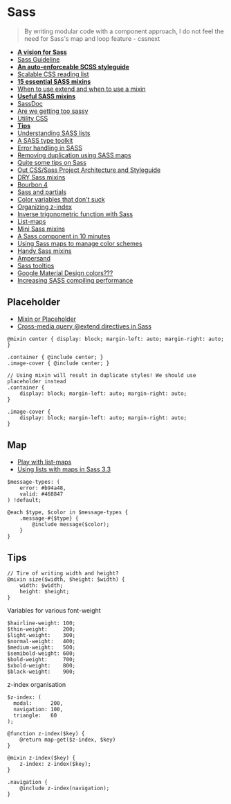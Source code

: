 # Sass

> By writing modular code with a component approach, I do not feel the need for Sass's map and loop feature - cssnext

* [**A vision for Sass**](http://alistapart.com/article/a-vision-for-our-sass)
* [Sass Guideline](http://sass-guidelin.es/)
* [**An auto-enforceable SCSS styleguide**](http://davidtheclark.com/scss-lint-styleguide/)
* [Scalable CSS reading list](https://github.com/davidtheclark/scalable-css-reading-list)
* [**15 essential SASS mixins**](http://www.developerdrive.com/2014/11/15-essential-sass-mixins/)
* [When to use extend and when to use a mixin](http://csswizardry.com/2014/11/when-to-use-extend-when-to-use-a-mixin/)
* [**Useful SASS mixins**](https://github.com/gillesbertaux/andy)
* [SassDoc](https://github.com/SassDoc/sassdoc)
* [Are we getting too sassy](http://ashleynolan.co.uk/blog/are-we-getting-too-sassy)
* [Utility CSS](https://github.com/seegno/ucss)
* [**Tips**](http://csspre.com/)
* [Understanding SASS lists](http://hugogiraudel.com/2013/07/15/understanding-sass-lists/)
* [A SASS type toolkit](http://ianrose.me/typesettings/)
* [Error handling in SASS](http://webdesign.tutsplus.com/tutorials/an-introduction-to-error-handling-in-sass--cms-19996)
* [Removing duplication using SASS maps](http://robots.thoughtbot.com/removing-sass-duplication)
* [Quite some tips on Sass](http://www.alwaystwisted.com/)
* [Out CSS/Sass Project Architecture and Styleguide](http://blog.groupbuddies.com/posts/32-our-css-sass-project-architecture-and-styleguide)
* [DRY Sass mixins](http://alistapart.com/article/dry-ing-out-your-sass-mixins)
* [Bourbon 4](https://news.layervault.com/stories/21801-bourbon-4-differences)
* [Sass and partials](http://zurb.com/university/library/35)
* [Color variables that don't suck](http://davidwalsh.name/sass-color-variables-dont-suck)
* [Organizing z-index](http://jonsuh.com/blog/organizing-z-index-with-sass/)
* [Inverse trigonometric function with Sass](http://thesassway.com/advanced/inverse-trigonometric-functions-with-sass)
* [List-maps](https://www.codefellows.org/blog/so-you-want-to-play-with-list-maps)
* [Mini Sass mixins](http://codepen.io/chriscoyier/blog/some-mini-sass-mixins-i-like)
* [A Sass component in 10 minutes](http://www.sitepoint.com/sass-component-10-minutes/)
* [Using Sass maps to manage color schemes](http://now.violet.is/color-scheming)
* [Handy Sass mixins](http://web-design-weekly.com/2013/05/12/handy-sass-mixins/)
* [Ampersand](http://www.joeloliveira.com/2011/06/28/the-ampersand-a-killer-sass-feature/)
* [Sass tooltips](http://hackingui.com/front-end/scss-tooltips/)
* [Google Material Design colors???](https://github.com/nickpfisterer/quantum-colors)
* [Increasing SASS compiling performance](https://www.devbridge.com/articles/increasing-sass-compiling-performance-or-when-every-second-counts/)


## Placeholder

* [Mixin or Placeholder](http://www.sitepoint.com/sass-mixin-placeholder/)
* [Cross-media query @extend directives in Sass](http://www.sitepoint.com/cross-media-query-extend-sass/)

```
@mixin center { display: block; margin-left: auto; margin-right: auto; }

.container { @include center; }
.image-cover { @include center; }

// Using mixin will result in duplicate styles! We should use placeholder instead
.container {
	display: block; margin-left: auto; margin-right: auto;}

.image-cover {
	display: block; margin-left: auto; margin-right: auto;}
```

## Map

* [Play with list-maps](http://anotheruiguy.roughdraft.io/10302472-so-you-want-to-play-with-list-maps)
* [Using lists with maps in Sass 3.3](http://benfrain.com/using-lists-with-maps-in-sass-3-3/)


```
$message-types: (
	error: #b94a48,
	valid: #468847) !default;

@each $type, $color in $message-types {
	.message-#{$type} {
		@include message($color);	}}
```

## Tips

```
// Tire of writing width and height?
@mixin size($width, $height: $width) {
	width: $width;
	height: $height;}
```

Variables for various font-weight

```
$hairline-weight: 100;
$thin-weight:     200;
$light-weight:    300;
$normal-weight:   400;
$medium-weight:   500;
$semibold-weight: 600;
$bold-weight:     700;
$xbold-weight:    800;
$black-weight:    900;
```

z-index organisation

```
$z-index: (
  modal:      200,
  navigation: 100,
  triangle:   60
);

@function z-index($key) {
	@return map-get($z-index, $key)}

@mixin z-index($key) {
	z-index: z-index($key);}

.navigation {
	@include z-index(navigation);}
```